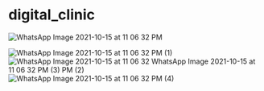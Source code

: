 # digital_clinic





![WhatsApp Image 2021-10-15 at 11 06 32 PM](https://user-images.githubusercontent.com/67894127/137560822-05ce9585-2d68-4049-8a4c-e27fce670cf7.jpeg)

![WhatsApp Image 2021-10-15 at 11 06 32 PM (1)](https://user-images.githubusercontent.com/67894127/137560867-c2052121-8f3e-467b-96af-eb49843fa997.jpeg)
![WhatsApp Image 2021-10-15 at 11 06 32 
![WhatsApp Image 2021-10-15 at 11 06 32 PM (3)](https://user-images.githubusercontent.com/67894127/137560887-888a70bb-c127-4335-bdf1-08092c483121.jpeg)
PM (2)](https://user-images.githubusercontent.com/67894127/137560878-f4e923be-417f-4d51-b962-cb4c4a94a8bc.jpeg)
![WhatsApp Image 2021-10-15 at 11 06 32 PM (4)](https://user-images.githubusercontent.com/67894127/137560908-4a22f0e5-4454-40fd-b0a9-af7214fca097.jpeg)



